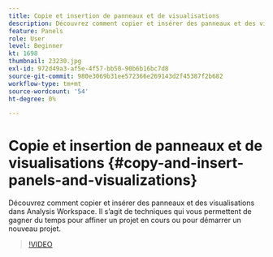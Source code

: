 ```yaml
---
title: Copie et insertion de panneaux et de visualisations
description: Découvrez comment copier et insérer des panneaux et des visualisations dans Analysis Workspace
feature: Panels
role: User
level: Beginner
kt: 1698
thumbnail: 23230.jpg
exl-id: 972d49a3-af5e-4f57-bb50-90b6b16bc7d8
source-git-commit: 980e3069b31ee572366e269143d2f45387f2b682
workflow-type: tm+mt
source-wordcount: '54'
ht-degree: 0%

---
```


# Copie et insertion de panneaux et de visualisations {#copy-and-insert-panels-and-visualizations}

Découvrez comment copier et insérer des panneaux et des visualisations dans Analysis Workspace. Il s’agit de techniques qui vous permettent de gagner du temps pour affiner un projet en cours ou pour démarrer un nouveau projet.

>[!VIDEO](https://video.tv.adobe.com/v/23230/?quality=12&learn=on)
